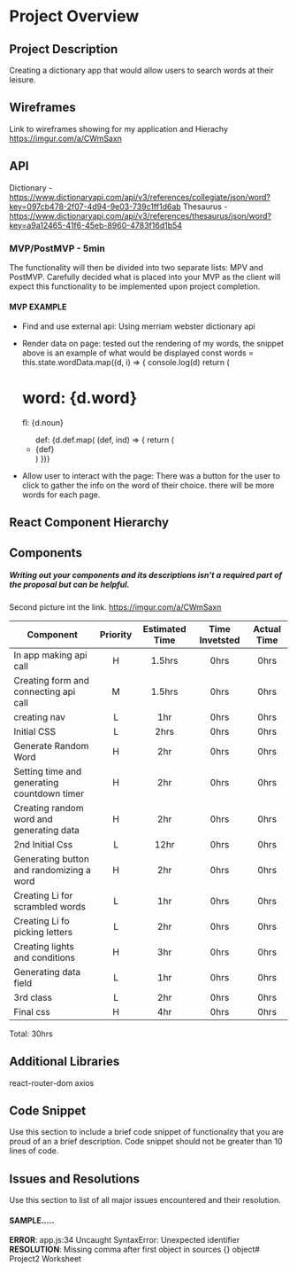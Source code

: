 # Project Overview
## Project Description

Creating a dictionary app that would allow users to search words at their leisure.

## Wireframes

Link to wireframes showing for my application and Hierachy
https://imgur.com/a/CWmSaxn

## API

Dictionary - https://www.dictionaryapi.com/api/v3/references/collegiate/json/word?key=097cb478-2f07-4d94-9e03-739c1ff1d6ab
Thesaurus -https://www.dictionaryapi.com/api/v3/references/thesaurus/json/word?key=a9a12465-41f6-45eb-8960-4783f16d1b54

### MVP/PostMVP - 5min

The functionality will then be divided into two separate lists: MPV and PostMVP.  Carefully decided what is placed into your MVP as the client will expect this functionality to be implemented upon project completion.  

#### MVP EXAMPLE
- Find and use external api: Using merriam webster dictionary api
- Render data on page: tested out the rendering of my words, the snippet above is an example of what would be displayed
const words = this.state.wordData.map((d, i) => {
  console.log(d)
  return (
  <div>
    <h1>word: {d.word}</h1>
    <p>fl: {d.noun}</p>
    <ul>def: {d.def.map( (def, ind) => {
      return (
        <li key={ind}>{def}</li>
      )
    })}</ul>
  </div>

- Allow user to interact with the page: There was a button for the user to click to gather the info on the word of their choice. there will be more words for each page.

## React Component Hierarchy
## Components
##### Writing out your components and its descriptions isn't a required part of the proposal but can be helpful.
Second picture int the link.
https://imgur.com/a/CWmSaxn

| Component | Priority | Estimated Time | Time Invetsted | Actual Time |
| --- | :---: |  :---: | :---: | :---: |
| In app making api call | H | 1.5hrs | 0hrs | 0hrs |
| Creating form and connecting api call| M | 1.5hrs | 0hrs | 0hrs |
| creating nav | L | 1hr | 0hrs | 0hrs |
| Initial CSS | L | 2hrs | 0hrs | 0hrs |
| Generate Random Word | H | 2hr | 0hrs | 0hrs |
| Setting time and generating countdown timer | H | 2hr | 0hrs | 0hrs |
| Creating random word and generating data | H | 2hr | 0hrs | 0hrs |
| 2nd Initial Css | L | 12hr | 0hrs | 0hrs |
| Generating button and randomizing a word | H | 2hr | 0hrs | 0hrs |
| Creating Li for scrambled words | L | 1hr | 0hrs | 0hrs |
| Creating Li fo picking letters | L | 2hr | 0hrs | 0hrs |
| Creating lights and conditions | H | 3hr | 0hrs | 0hrs |
| Generating data field | L | 1hr | 0hrs | 0hrs |
| 3rd class | L | 2hr | 0hrs | 0hrs |
| Final css | H| 4hr | 0hrs | 0hrs |
Total: 30hrs


## Additional Libraries
react-router-dom
axios

## Code Snippet

Use this section to include a brief code snippet of functionality that you are proud of an a brief description.  Code snippet should not be greater than 10 lines of code.


## Issues and Resolutions
 Use this section to list of all major issues encountered and their resolution.

#### SAMPLE.....
**ERROR**: app.js:34 Uncaught SyntaxError: Unexpected identifier                                
**RESOLUTION**: Missing comma after first object in sources {} object# Project2 Worksheet
